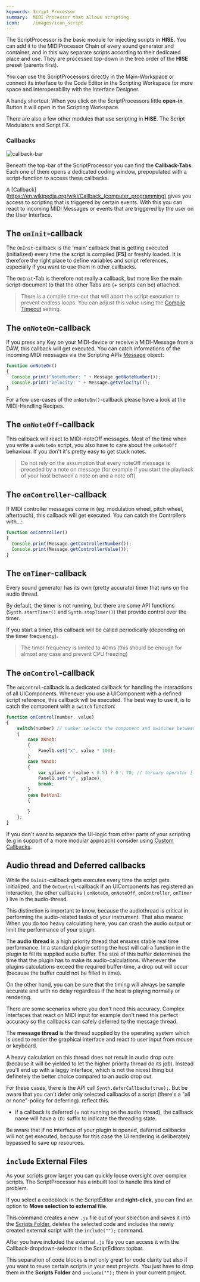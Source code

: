 ```yaml
---
keywords: Script Processor
summary:  MIDI Processor that allows scripting.
icon:     /images/icon_script
---
```


The ScriptProcessor is the basic module for injecting scripts in **HISE**. You can add it to the MIDIProcessor Chain of every sound generator and container, and in this way separate scripts according to their dedicated place and use. They are processed top-down in the tree order of the **HISE** preset (parents first).

You can use the ScriptProcessors directly in the Main-Workspace or connect its interface to the Code Editor in the Scripting Workspace for more space and interoperability with the Interface Designer. 

A handy shortcut: When you click on the ScriptProcessors little **open-in** Button it will open in the Scripting Workspace.

There are also a few other modules that use scripting in **HISE**. The Script Modulators and Script FX. 

### Callbacks

![callback-bar](images/scripting/callback-bar.png)

Beneath the top-bar of the ScriptProcessor you can find the **Callback-Tabs**. Each one of them opens a dedicated coding window, prepopulated with a script-function to access these callbacks. 

A [Callback](https://en.wikipedia.org/wiki/Callback_(computer_programming) gives you access to scripting that is triggered by certain events. With this you can react to incoming MIDI Messages or events that are triggered by the user on the User Interface.


## The `onInit`-callback

The `OnInit`-callback is the 'main' callback that is getting executed (initialized) every time the script is compiled **[F5]** or freshly loaded. It is therefore the right place to define variables and script references, especially if you want to use them in other callbacks.

The `OnInit`-Tab is therefore not really a callback, but more like the main script-document to that the other Tabs are (+ scripts can be) attached.  

> There is a compile time-out that will abort the script execution to prevent endless loops. You can adjust this value using the [Compile Timeout](/working-with-hise/settings/development#compile-timeout) setting.

## The `onNoteOn`-callback


If you press any Key on your MIDI-device or receive a MIDI-Message from a DAW, this callback will get executed. You can catch informations of the incoming MIDI messages via the Scripting APIs [Message](/scripting/scripting-api/message) object:

```javascript
function onNoteOn()
{
  Console.print("NoteNumber: " + Message.getNoteNumber());
  Console.print("Velocity: " + Message.getVelocity());
}
```

For a few use-cases of the `onNoteOn()`-callback please have a look at the MIDI-Handling Recipes.

## The `onNoteOff`-callback

This callback will react to MIDI-noteOff messages. Most of the time when you write a `onNoteOn` script, you also have to care about the `onNoteOff` behaviour. If you don't it's pretty easy to get stuck notes.

> Do not rely on the assumption that every noteOff message is preceded by a note on message (for example if you start the playback of your host between a note on and a note off)

## The `onController`-callback

If MIDI controller messages come in (eg. modulation wheel, pitch wheel, aftertouch), this callback will get executed.
You can catch the Controllers with...:

```javascript
function onController()
{
  Console.print(Message.getControllerNumber());
  Console.print(Message.getControllerValue());
}
```

## The `onTimer`-callback

Every sound generator has its own (pretty accurate) timer that runs on the audio thread.

By default, the timer is not running, but there are some API functions (`Synth.startTimer()` and `Synth.stopTimer()`) that provide control over the timer. 

If you start a timer, this callback will be called periodically (depending on the timer frequency).

> The timer frequency is limited to 40ms (this should be enough for almost any case and prevent CPU freezing)


## The `onControl`-callback

The `onControl`-callback is a dedicated callback for handling the interactions of all UIComponents. Whenever you use a UIComponent with a defined script reference, this callback will be executed. The best way to use it, is to catch the component with a `switch` function: 

```javascript
function onControl(number, value)
{
    switch(number) // number selects the component and switches between them in "case" they are used.
    {
        case XKnob:
        {
            Panel1.set("x", value * 100);
        }
        case YKnob:
        {
            var yplace = (value < 0.5) ? 0 : 70; // ternary operator [(if true) ?(do) this :(or) that] to switch between values
            Panel1.set("y", yplace);
            break;
        }
        case Button1:
        {
            
        }
    };
}
```

If you don't want to separate the UI-logic from other parts of your scripting (e.g in support of a more modular approach) consider using [Custom Callbacks](scripting.html#Create-Custom-Callback-for-Selection).


## Audio thread and Deferred callbacks

While the `OnInit`-callback gets executes every time the script gets initialized, and the `OnControl`-callback if an UIComponents has registered an interaction, the other callbacks ( `onNoteOn`, `onNoteOff`, `onController`, `onTimer` ) live in the audio-thread. 

This distinction is important to know, because the audiothread is critical in performing the audio-related tasks of your instrument. That also means: When you do too heavy calculating here, you can crash the audio output or limit the performance of your plugin.

The **audio thread** is a high priority thread that ensures stable real time performance. In a standard plugin setting the host will call a function in the plugin to fill its supplied audio buffer. The size of this buffer determines the time that the plugin has to make its audio-calculations. Whenever the plugins calculations exceed the required buffer-time, a drop out will occur (because the buffer could not be filled in time).

On the other hand, you can be sure that the timing will always be sample accurate and with no delay regardless if the host is playing normally or rendering.

There are some scenarios where you don't need this accuracy. Complex interfaces that react on MIDI input for example don't need this perfect accuracy so the callbacks can safely deferred to the message thread. 

The **message thread** is the thread supplied by the operating system which is used to render the graphical interface and react to user input from mouse or keyboard.

A heavy calculation on this thread does not result in audio drop outs (because it will be yielded to let the higher priority thread do its job). Instead you'll end up with a laggy interface, which is not the nicest thing but definetely the better choice compared to an audio drop out.

For these cases, there is the API call `Synth.deferCallbacks(true);`. But be aware that you can't defer only selected callbacks of a script (there's a "all or none"-policy for deferring).
reflect this.

- if a callback is deferred (= not running on the audio thread), the callback name will have a `(D)` suffix to indicate the threading state.

Be aware that if no interface of your plugin is opened, deferred callbacks will not get executed, because for this case the UI rendering is deliberately bypassed to save up resources. 




## `include` External Files

As your scripts grow larger you can quickly loose oversight over complex scripts. The ScriptProcessor has a inbuilt tool to handle this kind of problem.

If you select a codeblock in the ScriptEditor and **right-click**, you can find an option to **Move selection to external file**.

This command creates a new `.js` file out of your selection and saves it into the [Scripts Folder](/working-with-hise/project-management/projects-folders/scripts), deletes the selected code and includes the newly created external script with the `include("");` command. 

After you have included the external `.js` file you can access it with the Callback-dropdown-selector in the ScriptEditors topbar.

This separation of code blocks is not only great for code clarity but also if you want to reuse certain scripts in your next projects. You just have to drop them in the **Scripts Folder** and `include("");` them in your current project.   


